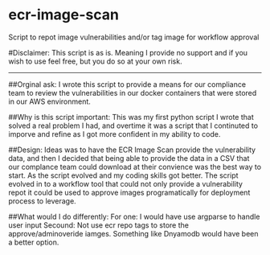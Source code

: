 # ecr-image-scan
Script to repot image vulnerabilities and/or tag image for workflow approval

#Disclaimer: 
This script is as is.  Meaning I provide no support and if you wish to use feel free, but you do so at your own risk.

---
##Orginal ask: 
I wrote this script to provide a means for our compliance team to review the vulnerabilities in our docker containers that were stored in our AWS environment.  

##Why is this script important:
This was my first python script I wrote that solved a real problem I had, and overtime it was a script that I continuted to imporve and refine as I got more confident in my ability to code.

##Design:
Ideas was to have the ECR Image Scan provide the vulnerability data, and then I decided that being able to provide the data in a CSV that our complance team could download at their convience was the best way to start.  As the script evolved and my coding skills got better.  The script evolved in to a workflow tool that could not only provide a vulnerability repot it could be used to approve images programatically for deployment process to leverage.

##What would I do differently:
For one:  I would have use argparse to handle user input
Secound: Not use ecr repo tags to store the approve/adminoveride iamges.  Something like Dnyamodb would have been a better option.
